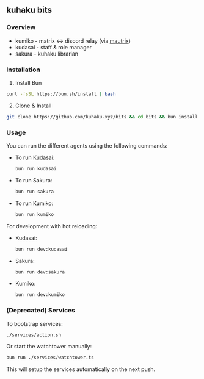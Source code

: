 ## kuhaku bits

### Overview

- kumiko - matrix <-> discord relay (via [mautrix](https://github.com/mautrix/discord))
- kudasai - staff & role manager
- sakura - kuhaku librarian

### Installation

1. Install Bun
```sh
curl -fsSL https://bun.sh/install | bash
```

2. Clone & Install
```sh
git clone https://github.com/kuhaku-xyz/bits && cd bits && bun install
```

### Usage

You can run the different agents using the following commands:

- To run Kudasai:
  ```sh
  bun run kudasai
  ```

- To run Sakura:
  ```sh
  bun run sakura
  ```

- To run Kumiko:
  ```sh
  bun run kumiko
  ```

For development with hot reloading:

- Kudasai:
  ```sh
  bun run dev:kudasai
  ```

- Sakura:
  ```sh
  bun run dev:sakura
  ```

- Kumiko:
  ```sh
  bun run dev:kumiko
  ```

### (Deprecated) Services

To bootstrap services:
```sh
./services/action.sh
```

Or start the watchtower manually:
```sh
bun run ./services/watchtower.ts
```
This will setup the services automatically on the next push.
